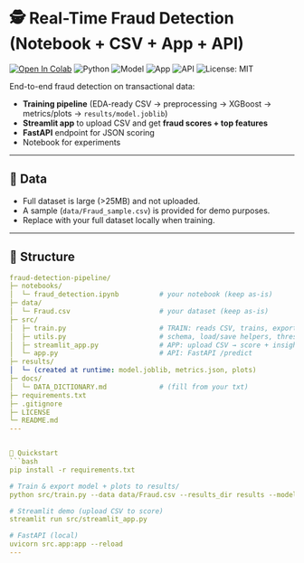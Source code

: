 # 🕵️ Real-Time Fraud Detection (Notebook + CSV + App + API)

[![Open In Colab](https://colab.research.google.com/assets/colab-badge.svg)](https://colab.research.google.com/github/Sagarramteke19/fraud-detection-pipeline/blob/main/notebooks/fraud_detection.ipynb)
![Python](https://img.shields.io/badge/Python-3.10+-blue)
![Model](https://img.shields.io/badge/XGBoost-Pipeline-orange)
![App](https://img.shields.io/badge/Streamlit-Demo-red)
![API](https://img.shields.io/badge/FastAPI-Scoring-green)
![License: MIT](https://img.shields.io/badge/License-MIT-green)

End-to-end fraud detection on transactional data:
- **Training pipeline** (EDA-ready CSV → preprocessing → XGBoost → metrics/plots → `results/model.joblib`)
- **Streamlit app** to upload CSV and get **fraud scores + top features**
- **FastAPI** endpoint for JSON scoring
- Notebook for experiments
---
## 📂 Data
- Full dataset is large (>25MB) and not uploaded.
- A sample (`data/Fraud_sample.csv`) is provided for demo purposes.
- Replace with your full dataset locally when training.
---
## 📂 Structure
```yaml
fraud-detection-pipeline/
├─ notebooks/
│  └─ fraud_detection.ipynb          # your notebook (keep as-is)
├─ data/
│  └─ Fraud.csv                      # your dataset (keep as-is)
├─ src/
│  ├─ train.py                       # TRAIN: reads CSV, trains, exports model + plots
│  ├─ utils.py                       # schema, load/save helpers, threshold tuning
│  ├─ streamlit_app.py               # APP: upload CSV → score + insights
│  └─ app.py                         # API: FastAPI /predict
├─ results/
│  └─ (created at runtime: model.joblib, metrics.json, plots)
├─ docs/
│  └─ DATA_DICTIONARY.md             # (fill from your txt)
├─ requirements.txt
├─ .gitignore
├─ LICENSE
└─ README.md
---


🚀 Quickstart
```bash
pip install -r requirements.txt

# Train & export model + plots to results/
python src/train.py --data data/Fraud.csv --results_dir results --model xgb --seed 42

# Streamlit demo (upload CSV to score)
streamlit run src/streamlit_app.py

# FastAPI (local)
uvicorn src.app:app --reload
---
